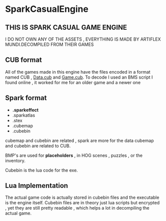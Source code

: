 # SparkCasualEngine
## THIS IS SPARK CASUAL GAME ENGINE 
I DO NOT OWN ANY OF THE ASSETS , EVERYTHING IS MADE BY ARTIFLEX MUNDI.DECOMPILED FROM THEIR GAMES

## CUB format 
All of the games made in this engine have the files encoded in a format named CUB , <ins>Data.cub</ins> and <ins>Game.cub</ins>.
To decode I used an BMS script I found online , it worked for me for an older game and a newer one

## Spark format
<ul>
  <li><b>.sparkeffect</b></li>
  <li>.sparkatlas</li>
  <li>.stex</li>
  <li>.cubemap</li>
  <li>.cubebin</li>
</ul>

cubemap and cubebin are related , spark are more for the data
cubemap and cubebin are related to CUB.

BMP's are used for <b>placeholders</b> , in HOG scenes , puzzles , or the inventory.

Cubebin is the lua code for the exe.

## Lua Implementation 
The actual game code is actually stored in cubebin files and the  executable is the engine itself.
Cubebin files are in theory just lua scripts but encrypted , yet they are still pretty readable , which helps a lot in decompiling the actual game.

